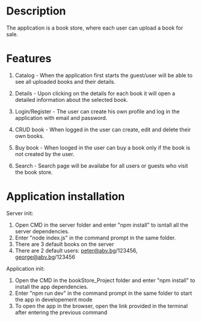 # Description
The application is a book store, where each user can upload a book for sale.

# Features
1. Catalog - 
When the application first starts the guest/user will be able to see all uploaded books and their details.

2. Details -
Upon clicking on the details for each book it will open a detailed information about the selected book.

3. Login/Register -
The user can create his own profile and log in the application with email and password.

4. CRUD book -
When logged in the user can create, edit and delete their own books.

5. Buy book -
When looged in the user can buy a book only if the book is not created by the user.

6. Search -
Search page will be availabe for all users or guests who visit the book store.

# Application installation
 Server init:
1. Open CMD in the server folder and enter "npm install" to isntall all the server dependencies.
2. Enter "node index.js" in the command prompt in the same folder.
3. There are 3 default books on the server 
4. There are 2 default users: peter@abv.bg/123456, george@abv.bg/123456

Application init:
1. Open the CMD in the bookStore_Project folder and enter "npm install" to install the app dependencies.
2. Enter "npm run dev" in the command prompt in the same folder to start the app in developement mode
3. To open the app in the browser, open the link provided in the terminal after entering the previous command


